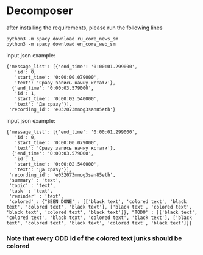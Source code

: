 # Decomposer

after installing the requirements, please run the following lines

```
python3 -m spacy download ru_core_news_sm
python3 -m spacy download en_core_web_sm
```

input json example:
```
{'message_list': [{'end_time': '0:00:01.299000',
   'id': 0,
   'start_time': '0:00:00.079000',
   'text': 'Сразу запись начну кстати'},
  {'end_time': '0:00:03.579000',
   'id': 1,
   'start_time': '0:00:02.540000',
   'text': 'Да сразу'}],
 'recording_id': 'e032073mnog3san85eth'}
 ```
 
input json example:

```
{'message_list': [{'end_time': '0:00:01.299000',
   'id': 0,
   'start_time': '0:00:00.079000',
   'text': 'Сразу запись начну кстати'},
  {'end_time': '0:00:03.579000',
   'id': 1,
   'start_time': '0:00:02.540000',
   'text': 'Да сразу'}],
 'recording_id': 'e032073mnog3san85eth',
 'summary' : 'text',
 'topic' : 'text',
 'task' : 'text',
 'reminder' : 'text',
 'colored' : {"BEEN DONE' : [['black text', 'colored text', 'black text', 'colored text', 'black text'], ['black text', 'colored text', 'black text', 'colored text', 'black text']}, "TODO' : [['black text', 'colored text', 'black text', 'colored text', 'black text'], ['black text', 'colored text', 'black text', 'colored text', 'black text']}}
```

### Note that every ODD id of the colored text junks should be colored 
